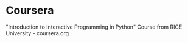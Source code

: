 Coursera
========

"Introduction to Interactive Programming in Python" Course from RICE University - coursera.org
